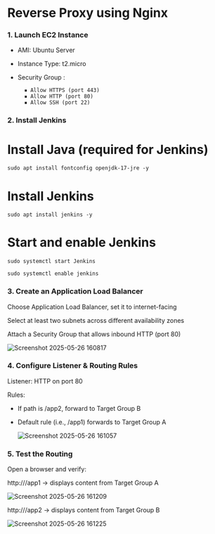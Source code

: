 # Reverse Proxy using Nginx

### 1️. Launch EC2 Instance

- AMI: Ubuntu Server 
- Instance Type: t2.micro
- Security Group :
  
        ▪ Allow HTTPS (port 443)
        ▪ Allow HTTP (port 80)
        ▪ Allow SSH (port 22)



### 2. Install Jenkins

# Install Java (required for Jenkins)

  `sudo apt install fontconfig openjdk-17-jre -y`

# Install Jenkins

  `sudo apt install jenkins -y`

# Start and enable Jenkins

  `sudo systemctl start Jenkins`

  `sudo systemctl enable jenkins`

### 3. Create an Application Load Balancer

Choose Application Load Balancer, set it to internet-facing

Select at least two subnets across different availability zones

Attach a Security Group that allows inbound HTTP (port 80)

![Screenshot 2025-05-26 160817](https://github.com/user-attachments/assets/8b38d3f1-100c-4404-8156-0e7b26860e74)


### 4. Configure Listener & Routing Rules

Listener: HTTP on port 80

Rules:

- If path is /app2, forward to Target Group B

- Default rule (i.e., /app1) forwards to Target Group A

  ![Screenshot 2025-05-26 161057](https://github.com/user-attachments/assets/75163bed-a2b2-4339-986f-96dc0f8a5656)


### 5.  Test the Routing

Open a browser and verify:

http://<ALB-DNS>/app1 → displays content from Target Group A

![Screenshot 2025-05-26 161209](https://github.com/user-attachments/assets/ff35e82b-db89-47fa-a7a0-1b895b2960a2)


http://<ALB-DNS>/app2 → displays content from Target Group B

![Screenshot 2025-05-26 161225](https://github.com/user-attachments/assets/dcc42186-25a1-4f15-9486-885893de0663)

